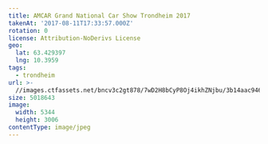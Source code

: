 ```yaml
---
title: AMCAR Grand National Car Show Trondheim 2017
takenAt: '2017-08-11T17:33:57.000Z'
rotation: 0
license: Attribution-NoDerivs License
geo:
  lat: 63.429397
  lng: 10.3959
tags:
  - trondheim
url: >-
  //images.ctfassets.net/bncv3c2gt878/7wD2H8bCyP8Oj4ikhZNjbu/3b14aac9460d5f0aa4d20d812847a8fe/amcar-grand-national-car-show-trondheim-2017_35699655773_o
size: 5018643
image:
  width: 5344
  height: 3006
contentType: image/jpeg
---
```



